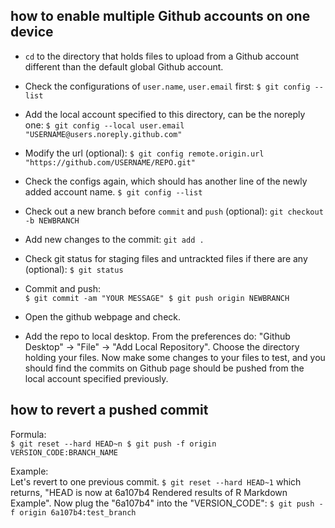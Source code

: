## how to enable multiple Github accounts on one device
- `cd` to the directory that holds files to upload from a Github account different than the default global Github account.

- Check the configurations of `user.name`, `user.email` first:
`
$ git config --list
`

- Add the local account specified to this directory, can be the noreply one:
`
$ git config --local user.email "USERNAME@users.noreply.github.com"
`

- Modify the url (optional):
`
$ git config remote.origin.url "https://github.com/USERNAME/REPO.git"
`

- Check the configs again, which should has another line of the newly added account name. 
`
$ git config --list
`

- Check out a new branch before `commit` and `push` (optional):
`
git checkout -b NEWBRANCH
`

- Add new changes to the commit:
`
git add .
`

- Check git status for staging files and untrackted files if there are any (optional):
`
$ git status
`

- Commit and push:  
`
$ git commit -am "YOUR MESSAGE"
$ git push origin NEWBRANCH
`

- Open the github webpage and check. 

- Add the repo to local desktop. From the preferences do: "Github Desktop" -> "File" -> "Add Local Repository". Choose the directory holding your files. Now make some changes to your files to test, and you should find the commits on Github page should be pushed from the local account specified previously. 


## how to revert a pushed commit
Formula:    
`
$ git reset --hard HEAD~n
$ git push -f origin VERSION_CODE:BRANCH_NAME
`

Example:     
Let's revert to one previous commit.
`
$ git reset --hard HEAD~1
`
which returns, "HEAD is now at 6a107b4 Rendered results of R Markdown Example". Now plug the "6a107b4" into the "VERSION_CODE":
`
$ git push -f origin 6a107b4:test_branch
`